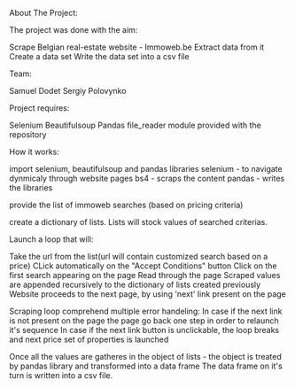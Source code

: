 About The Project:

The project was done with the aim:

Scrape Belgian real-estate website - Immoweb.be
Extract data from it
Create a data set
Write the data set into a csv file

Team:

Samuel Dodet
Sergiy Polovynko

Project requires:

Selenium
Beautifulsoup
Pandas
file_reader module provided with the repository

How it works:

import selenium, beautifulsoup and pandas libraries
selenium - to navigate dynmicaly through website pages
bs4 - scraps the content
pandas - writes the libraries

provide the list of immoweb searches (based on pricing criteria)

create a dictionary of lists. Lists will stock values of searched criterias.

Launch a loop that will:

Take the url from the list(url will contain customized search based on a price)
CLick automatically on the "Accept Conditions" button
Click on the first search appearing on the page
Read through the page
Scraped values are appended recursively to the dictionary of lists created previously
Website proceeds to the next page, by using 'next' link present on the page

Scraping loop comprehend multiple error handeling:
In case if the next link is not present on the page the page go back one step in order to relaunch it's sequence
In case if the next link button is unclickable, the loop breaks and next price set of properties is launched

Once all the values are gatheres in the object of lists - the object is treated by pandas library and transformed into a data frame
The data frame on it's turn is written into a csv file.

 



